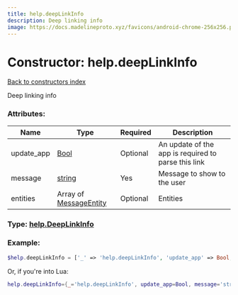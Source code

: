 ```yaml
---
title: help.deepLinkInfo
description: Deep linking info
image: https://docs.madelineproto.xyz/favicons/android-chrome-256x256.png
---
```

# Constructor: help.deepLinkInfo  
[Back to constructors index](index.md)



Deep linking info

### Attributes:

| Name     |    Type       | Required | Description |
|----------|---------------|----------|-------------|
|update\_app|[Bool](../types/Bool.md) | Optional|An update of the app is required to parse this link|
|message|[string](../types/string.md) | Yes|Message to show to the user|
|entities|Array of [MessageEntity](../types/MessageEntity.md) | Optional|Entities|



### Type: [help.DeepLinkInfo](../types/help.DeepLinkInfo.md)


### Example:

```php
$help.deepLinkInfo = ['_' => 'help.deepLinkInfo', 'update_app' => Bool, 'message' => 'string', 'entities' => [MessageEntity, MessageEntity]];
```  


Or, if you're into Lua:

```lua
help.deepLinkInfo={_='help.deepLinkInfo', update_app=Bool, message='string', entities={MessageEntity}}

```


